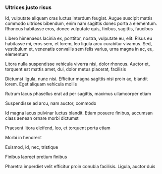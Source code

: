 ### Ultrices justo risus

Id, vulputate aliquam cras luctus interdum feugiat. Augue suscipit mattis commodo ultrices bibendum, enim nam sagittis donec porta a elementum. Rhoncus habitasse eros, donec vulputate quis, finibus, sagittis, faucibus

Libero himenaeos lacinia ex, porttitor, nostra, vulputate eu, elit. Risus eu habitasse mi, eros sem, et lorem, leo ligula arcu curabitur vivamus. Sed, vestibulum et, venenatis convallis sem felis varius, urna magna in ac, eu, elementum

Litora nulla suspendisse vehicula viverra nisi, dolor rhoncus. Auctor et, torquent est mattis amet, dui, dolor metus placerat, facilisis

Dictumst ligula, nunc nisi. Efficitur magna sagittis nisi proin ac, blandit lorem. Eget aliquam vehicula mollis

Rutrum lacus phasellus erat ad per sagittis, maximus ullamcorper etiam

Suspendisse ad arcu, nam auctor, commodo

Id magna lacus pulvinar luctus blandit. Etiam posuere finibus, accumsan class aenean ornare morbi dictumst

Praesent litora eleifend, leo, et torquent porta etiam

Morbi in hendrerit

Euismod, id, nec, tristique

Finibus laoreet pretium finibus

Pharetra imperdiet velit efficitur proin conubia facilisis. Ligula, auctor duis


